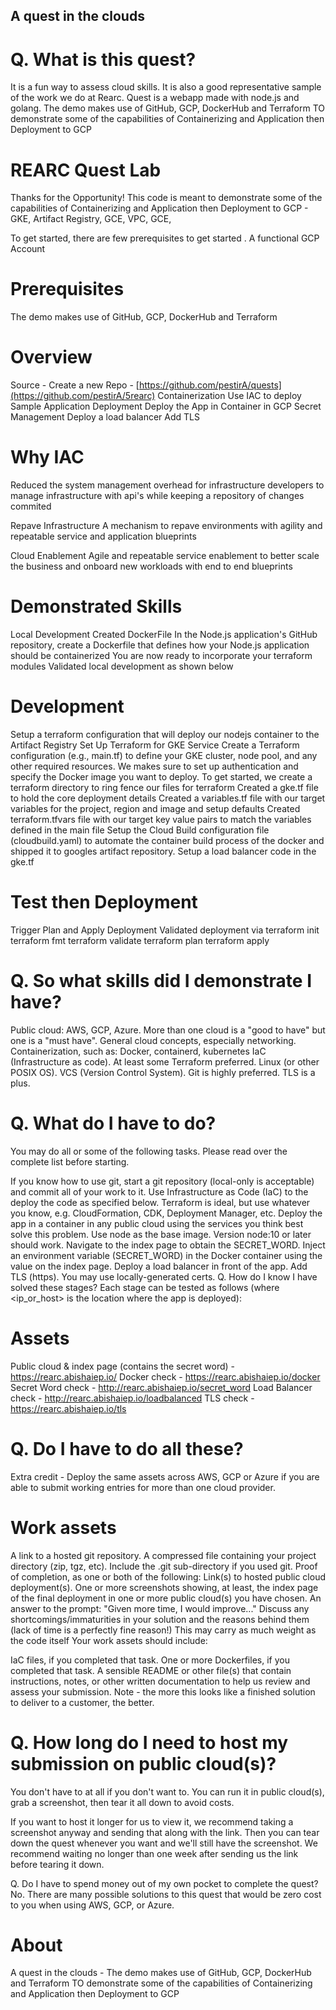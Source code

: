 ## A quest in the clouds
# Q. What is this quest?
It is a fun way to assess cloud skills. It is also a good representative sample of the work we do at Rearc. 
Quest is a webapp made with node.js and golang.
The demo makes use of GitHub, GCP, DockerHub and Terraform TO  demonstrate some of the capabilities of Containerizing and Application then Deployment to GCP

# REARC Quest Lab
Thanks for the Opportunity! This code is meant to demonstrate some of the capabilities of Containerizing and Application then Deployment to GCP - GKE, Artifact Registry, GCE, VPC, GCE, 

To get started, there are few prerequisites to get started .
A functional GCP Account

# Prerequisites
The demo makes use of GitHub, GCP, DockerHub and Terraform

# Overview
Source - Create a new Repo - [https://github.com/pestirA/quests](https://github.com/pestirA/5rearc) Containerization Use IAC to deploy Sample Application Deployment Deploy the App in Container in GCP Secret Management Deploy a load balancer Add TLS

# Why IAC
Reduced the system management overhead for infrastructure developers to manage infrastructure with api's while keeping a repository of changes commited

Repave Infrastructure A mechanism to repave environments with agility and repeatable service and application blueprints

Cloud Enablement Agile and repeatable service enablement to better scale the business and onboard new workloads with end to end blueprints

# Demonstrated Skills
Local Development
Created DockerFile In the Node.js application's GitHub repository, create a Dockerfile that defines how your Node.js application should be containerized You are now ready to incorporate your terraform modules Validated local development as shown below

# Development
Setup a terraform configuration that will deploy our nodejs container to the Artifact Registry Set Up Terraform for GKE Service Create a Terraform configuration (e.g., main.tf) to define your GKE cluster, node pool, and any other required resources. We makes sure to set up authentication and specify the Docker image you want to deploy. To get started, we create a terraform directory to ring fence our files for terraform Created a gke.tf file to hold the core deployment details Created a variables.tf file with our target variables for the project, region and image and setup defaults Created terraform.tfvars file with our target key value pairs to match the variables defined in the main file Setup the Cloud Build configuration file (cloudbuild.yaml) to automate the container build process of the docker and shipped it to googles artifact repository. Setup a load balancer code in the gke.tf

# Test then Deployment
Trigger Plan and Apply Deployment Validated deployment via terraform init terraform fmt terraform validate terraform plan terraform apply

# Q. So what skills did I demonstrate I have?
Public cloud: AWS, GCP, Azure.
More than one cloud is a "good to have" but one is a "must have".
General cloud concepts, especially networking.
Containerization, such as: Docker, containerd, kubernetes
IaC (Infrastructure as code). At least some Terraform preferred.
Linux (or other POSIX OS).
VCS (Version Control System). Git is highly preferred.
TLS is a plus.

# Q. What do I have to do?
You may do all or some of the following tasks. Please read over the complete list before starting.

If you know how to use git, start a git repository (local-only is acceptable) and commit all of your work to it.
Use Infrastructure as Code (IaC) to the deploy the code as specified below.
Terraform is ideal, but use whatever you know, e.g. CloudFormation, CDK, Deployment Manager, etc.
Deploy the app in a container in any public cloud using the services you think best solve this problem.
Use node as the base image. Version node:10 or later should work.
Navigate to the index page to obtain the SECRET_WORD.
Inject an environment variable (SECRET_WORD) in the Docker container using the value on the index page.
Deploy a load balancer in front of the app.
Add TLS (https). You may use locally-generated certs.
Q. How do I know I have solved these stages?
Each stage can be tested as follows (where <ip_or_host> is the location where the app is deployed):

# Assets
Public cloud & index page (contains the secret word) - https://rearc.abishaiep.io/
Docker check - https://rearc.abishaiep.io/docker
Secret Word check - http://rearc.abishaiep.io/secret_word
Load Balancer check - http://rearc.abishaiep.io/loadbalanced
TLS check - https://rearc.abishaiep.io/tls

# Q. Do I have to do all these?
Extra credit - Deploy the same assets across AWS, GCP or Azure if you are able to submit working entries for more than one cloud provider.

# Work assets
A link to a hosted git repository.
A compressed file containing your project directory (zip, tgz, etc). Include the .git sub-directory if you used git.
Proof of completion, as one or both of the following:
Link(s) to hosted public cloud deployment(s).
One or more screenshots showing, at least, the index page of the final deployment in one or more public cloud(s) you have chosen.
An answer to the prompt: "Given more time, I would improve..."
Discuss any shortcomings/immaturities in your solution and the reasons behind them (lack of time is a perfectly fine reason!)
This may carry as much weight as the code itself
Your work assets should include:

IaC files, if you completed that task.
One or more Dockerfiles, if you completed that task.
A sensible README or other file(s) that contain instructions, notes, or other written documentation to help us review and assess your submission.
Note - the more this looks like a finished solution to deliver to a customer, the better.

# Q. How long do I need to host my submission on public cloud(s)?
You don't have to at all if you don't want to. You can run it in public cloud(s), grab a screenshot, then tear it all down to avoid costs.

If you want to host it longer for us to view it, we recommend taking a screenshot anyway and sending that along with the link. 
Then you can tear down the quest whenever you want and we'll still have the screenshot. 
We recommend waiting no longer than one week after sending us the link before tearing it down.

Q. Do I have to spend money out of my own pocket to complete the quest?
No. There are many possible solutions to this quest that would be zero cost to you when using AWS, GCP, or Azure.

# About
A quest in the clouds - The demo makes use of GitHub, GCP, DockerHub and Terraform TO demonstrate some of the capabilities of Containerizing and Application then Deployment to GCP

